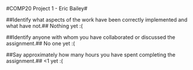 #COMP20 Project 1 - Eric Bailey#

##Identify what aspects of the work have been correctly implemented and what have not.##
Nothing yet :(

##Identify anyone with whom you have collaborated or discussed the assignment.##
No one yet :(

##Say approximately how many hours you have spent completing the assignment.##
&lt;1 yet :(

